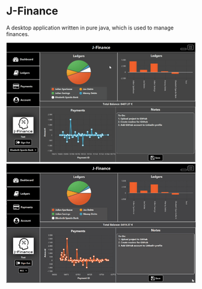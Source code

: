# J-Finance
A desktop application written in pure java, which is used to manage finances. 

![](https://github.com/nailujf7/JFinance/blob/master/IMG/jfinance.gif) ![](https://github.com/nailujf7/JFinance/blob/master/IMG/jfinance_themes.gif)